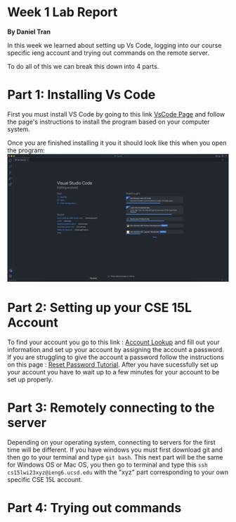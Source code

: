 # Week 1 Lab Report
**By Daniel Tran**

In this week we learned about setting up Vs Code, logging into our course specific ieng account and trying out commands on the remote server.

To do all of this we can break this down into 4 parts.

# Part 1: Installing Vs Code
First you must install VS Code by going to this link [VsCode Page](https://code.visualstudio.com) and follow the page's instructions to install the program based on your computer system.

Once you are finished installing it you it should look like this when you open the program:
![Image](/images/vsCode.png)

# Part 2: Setting up your CSE 15L Account
To find your account you go to this link : [Account Lookup](https://sdacs.ucsd.edu/~icc/index.php) and fill out your information and set up your account by assigning the account a password. If you are struggling to give the account a password follow the instructions on this page : [Reset Password Tutorial](https://docs.google.com/document/d/1hs7CyQeh-MdUfM9uv99i8tqfneos6Y8bDU0uhn1wqho/edit).
After you have sucessfully set up your account you have to wait up to a few minutes for your account to be set up properly.

# Part 3: Remotely connecting to the server
Depending on your operating system, connecting to servers for the first time will be different. If you have windows you must first download git and then go to your terminal and type   ```git bash```.
This next part will be the same for Windows OS or Mac OS, you then go to terminal and type this ```ssh cs15lwi23xyz@ieng6.ucsd.edu``` with the "xyz" part corresponding to your own specific CSE 15L account.

# Part 4: Trying out commands
